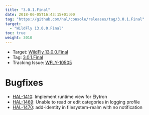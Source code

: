 ```yaml
---
title: "3.0.1.Final"
date: 2018-06-05T16:43:15+01:00
tag: "https://github.com/hal/console/releases/tag/3.0.1.Final"
target: 
  - "WildFly 13.0.0.Final"
toc: true
weight: 3010
---
```

- Target: [WildFly 13.0.0.Final](http://wildfly.org/news/2018/05/30/WildFly13-Final-Released/)
- Tag: [3.0.1.Final](https://github.com/hal/console/releases/tag/3.0.1.Final)
- Tracking Issue: [WFLY-10505](https://issues.jboss.org/browse/WFLY-10505)

# Bugfixes

- [HAL-1410](https://issues.jboss.org/browse/HAL-1410): Implement runtime view for Elytron
- [HAL-1469](https://issues.jboss.org/browse/HAL-1469): Unable to read or edit categories in logging profile
- [HAL-1470](https://issues.jboss.org/browse/HAL-1470): add-identity in filesystem-realm with no notification

